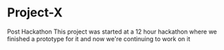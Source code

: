 # Project-X
Post Hackathon
This project was started at a 12 hour hackathon where we finished a prototype for it and now we're continuing to work on it
